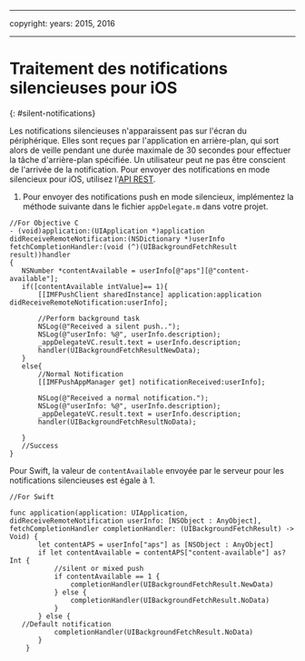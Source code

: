 ﻿---

copyright:
 years: 2015, 2016

---

# Traitement des notifications silencieuses pour iOS
{: #silent-notifications}

Les notifications silencieuses n'apparaissent pas sur l'écran du
périphérique. Elles sont
reçues par l'application en arrière-plan, qui sort alors de veille pendant une durée maximale de 30 secondes
pour effectuer la tâche d'arrière-plan spécifiée. Un utilisateur peut ne pas
être conscient de l'arrivée de la notification. Pour envoyer des notifications en mode silencieux pour iOS, utilisez l'[API REST](https://mobile.{DomainName}/imfpushrestapidocs/).   

1. Pour envoyer des notifications push en mode silencieux, implémentez la méthode suivante dans le fichier `appDelegate.m` dans votre projet. 


```
//For Objective C
- (void)application:(UIApplication *)application didReceiveRemoteNotification:(NSDictionary *)userInfo fetchCompletionHandler:(void (^)(UIBackgroundFetchResult result))handler
{
   NSNumber *contentAvailable = userInfo[@"aps"][@"content-available"];
   if([contentAvailable intValue]== 1){
       [[IMFPushClient sharedInstance] application:application didReceiveRemoteNotification:userInfo];
       
       //Perform background task
       NSLog(@"Received a silent push..");
       NSLog(@"userInfo: %@", userInfo.description);
       _appDelegateVC.result.text = userInfo.description;
       handler(UIBackgroundFetchResultNewData);
   }
   else{
       //Normal Notification
       [[IMFPushAppManager get] notificationReceived:userInfo];
       
       NSLog(@"Received a normal notification.");
       NSLog(@"userInfo: %@", userInfo.description);
       _appDelegateVC.result.text = userInfo.description;
       handler(UIBackgroundFetchResultNoData);
       
   }
   //Success
}
```

Pour Swift, la valeur de `contentAvailable` envoyée par le serveur pour les notifications silencieuses est égale à 1.

```
//For Swift

func application(application: UIApplication, didReceiveRemoteNotification userInfo: [NSObject : AnyObject], fetchCompletionHandler completionHandler: (UIBackgroundFetchResult) -> Void) {
       let contentAPS = userInfo["aps"] as [NSObject : AnyObject]
       if let contentAvailable = contentAPS["content-available"] as? Int {
           //silent or mixed push
           if contentAvailable == 1 {
               completionHandler(UIBackgroundFetchResult.NewData)
           } else {
               completionHandler(UIBackgroundFetchResult.NoData)
           }
       } else {
   //Default notification 
           completionHandler(UIBackgroundFetchResult.NoData)
       }
    }
```

